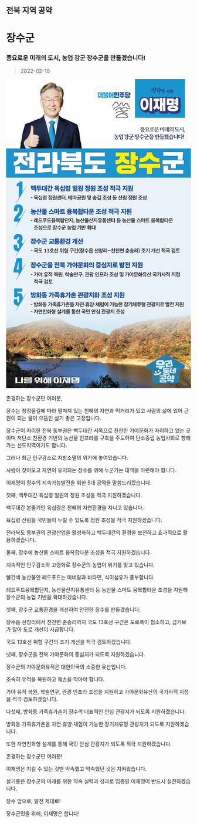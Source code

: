 ## 전북 지역 공약

# 장수군

### 풍요로운 미래의 도시, 농업 강군 장수군을 만들겠습니다!
> 2022-02-10

![장수군 지역공약](./005_013_011.png)

존경하는 장수군민 여러분,

 

장수는 청정물길에 따라 펼쳐져 있는 천혜의 자연과 먹거리가 있고 사람의 삶에 있어 근원이 되는 물이 으뜸인 살기 좋은 고장입니다.

 

장수군이 자리한 전북 동부권은 백두대간 서쪽으로 찬란한 가야문화가 자리하고 있는 곳이며 저탄소 친환경 기반의 농산물 인프라를 구축을 주도하여 탄소중립 농업사회로 향해가는 선도지역이기도 합니다.

 

그러나 최근 인구감소로 지방소멸의 위기에 놓여있습니다.

사람이 찾아오고 자연이 유지되는 장수를 위해 누군가는 대책을 마련해야 합니다. 

 

이재명이 장수의 지속가능발전을 위한 5대 공약을 말씀드리겠습니다. 

 

 

첫째, 백두대간 육십령 일원의 정원 조성을 적극 지원하겠습니다. 

 

백두대간 본줄기인 육십령은 천혜의 자연환경을 지니고 있습니다. 

육십령 산림을 국민들이 누릴 수 있도록 정원 조성을 적극 지원하겠습니다. 

전라북도 동부권의 관광산업을 활성화하고 백두대간의 환경을 보전하고 효과적으로 활용하겠습니다. 

 

둘째, 장수에 농산물 스마트 융복합타운 조성을 적극 지원하겠습니다. 

 

지속적인 인구감소와 고령화로 장수군의 농업이 위기를 맞고 있습니다.

빨간색 농산물인 레드푸드는 미네랄과 비타민, 식이섬유가 풍부합니다. 

레드푸드융복합단지, 농산물산지유통센터 등 농산물 스마트 융복합타운 조성을 지원해 장수군의 농업 기반을 확대하겠습니다.  

 

셋째, 장수군 교통환경을 개선하여 안전한 장수를 만들겠습니다.

 

장수읍 선창리에서 천천면 춘송리까지 국도 13호선 구간은 도로폭이 협소하고, 급커브가 많아 도로 개선이 시급합니다. 

국도 13호선 위험 구간의 조기 개선을 적극 검토하겠습니다. 

 

넷째, 장수군을 전북 가야문화의 중심지가 되도록 지원하겠습니다. 

 

장수군의 가야문화유적은 대한민국의 소중한 유산입니다.

조속히 유적을 복원하고 훼손을 막아야 합니다.

가야 유적 복원, 학술연구, 관광 인프라 조성을 지원하고 가야문화유산의 국가사적 지정을 적극 검토하겠습니다. 

 

다섯째, 방화동 가족휴가촌이 장수의 대표적인 안심 관광지가 되도록 지원하겠습니다. 

 

방화동 가족휴가촌을 자연·휴양·체험이 가능한 장기체류형 관광지가 되도록 지원하겠습니다. 

또한 자연친화형 설계를 통해 국민 안심 관광지가 되도록 적극 지원하겠습니다. 

 

 

존경하는 장수군민 여러분!

 

이재명은 지킬 수 있는 것만 약속했고 약속했던 것은 지켜왔습니다.

살기좋은 장수군의 미래를 위한 약속 실력과 성과로 입증된 이재명이 반드시 실천하겠습니다.

 

장수 앞으로, 발전 제대로!

장수군민을 위해, 이재명은 합니다! 

						